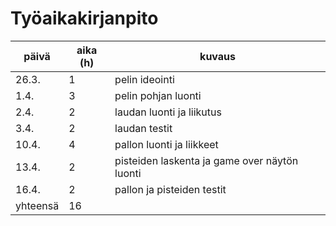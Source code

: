 # Työaikakirjanpito

päivä | aika (h) | kuvaus
---| ---| ---
26.3. | 1 | pelin ideointi
1.4. | 3 | pelin pohjan luonti
2.4. | 2 | laudan luonti ja liikutus
3.4. | 2 | laudan testit
10.4. | 4 | pallon luonti ja liikkeet
13.4. | 2 | pisteiden laskenta ja game over näytön luonti
16.4. | 2 | pallon ja pisteiden testit
yhteensä |  16 |
